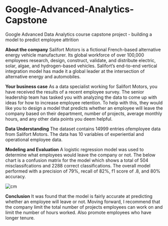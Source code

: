 # Google-Advanced-Analytics-Capstone
Google Advanced Data Analytics course capstone project - building a model to predict employee attrition

**About the company**
Salifort Motors is a fictional French-based alternative energy vehicle manufacturer. Its global workforce of over 100,000 employees research, design, construct, validate, and distribute electric, solar, algae, and hydrogen-based vehicles. Salifort’s end-to-end vertical integration model has made it a global leader at the intersection of alternative energy and automobiles.        

**Your business case**
As a data specialist working for Salifort Motors, you have received the results of a recent employee survey. The senior leadership team has tasked you with analyzing the data to come up with ideas for how to increase employee retention. To help with this, they would like you to design a model that predicts whether an employee will leave the company based on their  department, number of projects, average monthly hours, and any other data points you deem helpful. 

**Data Understanding**
The dataset contains 14999 entries ofemployee data from Salifort Motors. The data has 10 variables of experiential and operational employee data. 

**Modeling and Evaluation**
A logistic regression model was used to determine what employees would leave the company or not. The below chart is a confusion matrix for the model which shows a total of 504 misclassifcations and 2288 correct classifications. The overall model performed with a precision of 79%, recall of 82%, f1 score of .8, and 80% accuracy.

![cm](https://github.com/mastings/Google-Advanced-Analytics-Capstone/assets/22780966/95c0f84c-8d94-49df-81a8-5a20d83456c7)

**Conclusion**
It was found that the model is fairly accurate at predicting whether an employee will leave or not. Moving forward, I recommend that the company limit the total number of projects employees can work on and limit the number of hours worked. Also promote employees who have longer tenure. 
